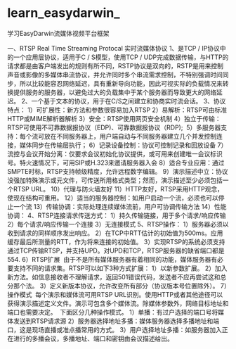 # learn_easydarwin_
学习EasyDarwin流媒体视频平台框架

一、RTSP  Real Time Streaming Protocal  实时流媒体协议
1、是TCP / IP协议中的一个应用层协议，适用于C / S模型，使用TCP / UDP完成数据传输，与HTTP的请求都是由客户端发出的规则有所不同，RSTP协议是双向的，RSTP是用来控制声音或影像的多媒体串流协议，并允许同时多个串流需求控制，不特别强调时间同步，所以比较能容忍网络延迟，具有重新导向功能，因此可视实际的负载情况来转换提供服务的服务器，以避免过大的负载集中于某个服务器而导致更大的网络延迟。
2、一个基于文本的协议，用于在C/S之间建立和协商实时流会话。
3、协议特点：
  1）可扩展性：新方法和参数很容易加入RTSP
  2）易解析：RTSP可由标准HTTP或MIME解析器解析
  3）安全：RTSP使用网页安全机制
  4）独立于传输：RTSP可使用不可靠数据报协议（EDP)、可靠数据报协议（RDP);
  5）多服务器支持：每个流可放在不同服务器上，用户端自动与不同服务器建立几个并发控制连接，媒体同步在传输层执行；
  6）记录设备控制：协议可控制记录和回放设备
  7）流控与会议开始分离：仅要求会议初始化协议提供，或可用来创建唯一会议标识号。特火速情况下，可用SIP或H.323来邀请服务器入会
  8）适合专业应用：通过SMPTE时标，RTSP支持帧级精度，允许远程数字编辑。
  9）演示描述中立：协议没强加特殊演示或元文件，可传送所用格式类型；然而，演示描述至少必须包括一个RTSP URL。
  10）代理与防火墙友好
  11）HTTP友好，RTSP采用HTTP观念，使现在结构可重用。
  12）适当的服务器控制：如用户启动一个流，必须也可以停止一个流
  13）传输协调：实际处理连续媒体流前，用户可协调传输方法
  14）性能协调：
4、RTSP连接请求传送方式：
  1）持久传输链接，用于多个请求/响应传输
  2）每个请求/响应传输一个连接
  3）无连接模式
5、RTSP操作：
  1）服务器必须以收到请求的同样顺序发出响应。
  2）在TCP中RTT估计的初始值为500ms。应用缓存最后所测量的RTT，作为将来连接的初始值。
  3）实现RTSP的系统必须支持通过TCP传输RTSP，并支持UPD。对UPD和TCP，RTSP服务器的缺省端口都是554.
6）RTSP扩展
  由于不是所有媒体服务器有着相同的功能，媒体服务器有必要支持不同的请求集。RTSP可以如下3种方式扩展：
  1）以新参数扩展。
  2）加入新方法。如信息接收者不理解请求，返回501错误代码，发送者不应再尝试这和总分那个法。
  3）定义新版本协议，允许改变所有部分（协议版本号位置除外）。
7）操作模式
  每个演示和媒体流可用RTSP URL识别。使用HTTP或者其他途径可以获得演示描述定义文件。演示可包含多个媒体流。除媒体参数外，网络目标地址和端口也需要决定。
  下面区分几种操作模式。
  1）单播：有过户选择的端口号将媒体发送到RTSP请求源
  2）服务器选择地址多播：媒体服务器选择多播地址和端口，这是现场直播或准点播常用的方式。
  3）用户选择地址多播：如服务器加入正在进行的多播会议，多播地址、端口和密钥由会议描述给出。


